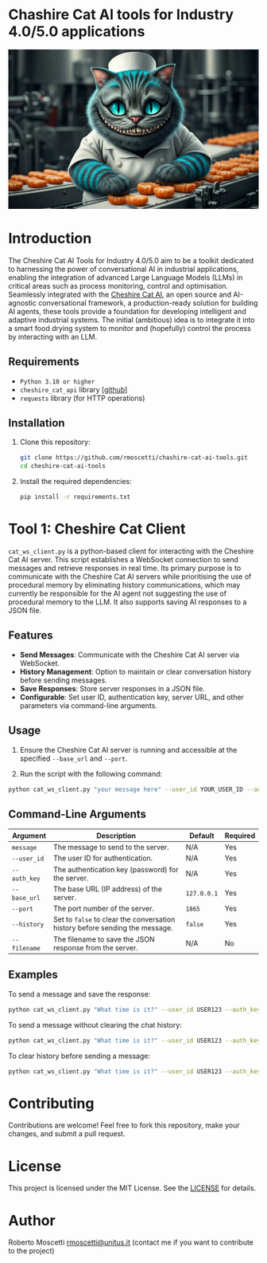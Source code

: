 # Chashire Cat AI tools for Industry 4.0/5.0 applications
![Chashire Cat 4.0](images/cheshire_cat_4.0.png)

# Introduction
The Cheshire Cat AI Tools for Industry 4.0/5.0 aim to be a toolkit dedicated to harnessing the power of conversational AI in industrial applications, enabling the integration of advanced Large Language Models (LLMs) in critical areas such as process monitoring, control and optimisation. Seamlessly integrated with the [Cheshire Cat AI](https://cheshire-cat-ai.github.io/docs/), an open source and AI-agnostic conversational framework, a production-ready solution for building AI agents, these tools provide a foundation for developing intelligent and adaptive industrial systems.
The initial (ambitious) idea is to integrate it into a smart food drying system to monitor and (hopefully) control the process by interacting with an LLM.

## Requirements
- `Python 3.10 or higher`
- `cheshire_cat_api` library [[github]](https://github.com/cheshire-cat-ai/api-client-py/tree/main)
- `requests` library (for HTTP operations)

## Installation
1. Clone this repository:
    ```bash
    git clone https://github.com/rmoscetti/chashire-cat-ai-tools.git
    cd cheshire-cat-ai-tools
    ```
2. Install the required dependencies:
    ```bash
    pip install -r requirements.txt
    ```

# Tool 1: Cheshire Cat Client
`cat_ws_client.py` is a python-based client for interacting with the Cheshire Cat AI server. This script establishes a WebSocket connection to send messages and retrieve responses in real time. Its primary purpose is to communicate with the Cheshire Cat AI servers while prioritising the use of procedural memory by eliminating history communications, which may currently be responsible for the AI agent not suggesting the use of procedural memory to the LLM. It also supports saving AI responses to a JSON file.

## Features
- **Send Messages**: Communicate with the Cheshire Cat AI server via WebSocket.
- **History Management**: Option to maintain or clear conversation history before sending messages.
- **Save Responses**: Store server responses in a JSON file.
- **Configurable**: Set user ID, authentication key, server URL, and other parameters via command-line arguments.

## Usage
1. Ensure the Cheshire Cat AI server is running and accessible at the specified `--base_url` and `--port`.

2. Run the script with the following command:
```bash
python cat_ws_client.py "your message here" --user_id YOUR_USER_ID --auth_key YOUR_AUTH_KEY [OPTIONS]
```

## Command-Line Arguments
| Argument      | Description                                                     | Default    | Required |
|---------------|-----------------------------------------------------------------|------------|----------|
| `message`     | The message to send to the server.                | N/A        | Yes      |
| `--user_id`   | The user ID for authentication.                                | N/A        | Yes      |
| `--auth_key`  | The authentication key (password) for the server.            | N/A        | Yes      |
| `--base_url`  | The base URL (IP address) of the server.                       | `127.0.0.1`| Yes       |
| `--port`      | The port number of the server.                           | `1865`     | Yes       |
| `--history`   | Set to `false` to clear the conversation history before sending the message. | `false` | Yes       |
| `--filename`  | The filename to save the JSON response from the server.        | N/A        | No       |

## Examples
To send a message and save the response:
```bash
python cat_ws_client.py "What time is it?" --user_id USER123 --auth_key ABC123 --filename response.json
```
To send a message without clearing the chat history:
```bash
python cat_ws_client.py "What time is it?" --user_id USER123 --auth_key ABC123 --history true
```
To clear history before sending a message:
```bash
python cat_ws_client.py "What time is it?" --user_id USER123 --auth_key ABC123 --history false
```

# Contributing
Contributions are welcome! Feel free to fork this repository, make your changes, and submit a pull request.

# License
This project is licensed under the MIT License. See the [LICENSE](https://choosealicense.com/licenses/mit/) for details.

# Author
Roberto Moscetti rmoscetti@unitus.it
(contact me if you want to contribute to the project)
